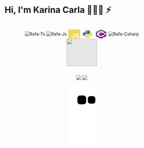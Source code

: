 # Hi, I'm Karina Carla 👩🏽‍💻 ⚡
<div align="center">
 
<div style="display: inline_block"><br>
<img  align="center" alt="Rafa-Ts" height="30" width="40" src="https://cdn.jsdelivr.net/gh/devicons/devicon/icons/html5/html5-plain-wordmark.svg"/>
 <img align="center" alt="Rafa-Js" height="30" width="40"src="https://cdn.jsdelivr.net/gh/devicons/devicon/icons/css3/css3-plain-wordmark.svg" />
 <img align="center" alt="Rafa-Js" height="30" width="40" src="https://raw.githubusercontent.com/devicons/devicon/master/icons/javascript/javascript-plain.svg">
 <img align="center" alt="Rafa-Python" height="30" width="40" src="https://raw.githubusercontent.com/devicons/devicon/master/icons/python/python-original.svg">
 <img align="center" alt="Rafa-Csharp" height="30" width="40" src="https://raw.githubusercontent.com/devicons/devicon/master/icons/csharp/csharp-original.svg">
 <img align="center" alt="Rafa-Csharp" height="30" width="40" src="https://cdn.jsdelivr.net/gh/devicons/devicon/icons/selenium/selenium-original.svg" />
          
  
  
 <img style="display: block;-webkit-user-select: none;margin: auto;cursor: zoom-in;background-color: hsl(0, 0%, 90%);" src="https://1.bp.blogspot.com/-fRs_0mFIrWM/VAhqJXR1pmI/AAAAAAAALkQ/JRScFBJzIpw/s1600/Vegeta%2B3.gif" width="100" height="90">
</div>
  
  ##
 
<div> 
 
 <a href = "mailto:contatorafaballerini@gmail.com"><img src="https://img.shields.io/badge/-Gmail-%23333?style=for-the-badge&logo=gmail&logoColor=white" target="_blank"></a>
  <a href="https://www.linkedin.com/in/rafaella-ballerini-45875016a" target="_blank"><img src="https://img.shields.io/badge/-LinkedIn-%230077B5?style=for-the-badge&logo=linkedin&logoColor=white" target="_blank"></a> 
 
  ![Snake animation](https://github.com/rafaballerini/rafaballerini/blob/output/github-contribution-grid-snake.svg)
 
</div>

